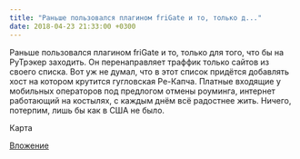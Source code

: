 ```yaml
---
title: "Раньше пользовался плагином friGate и то, только д..."
date: 2018-04-23 21:33:00 +0300
---
```


Раньше пользовался плагином friGate и то, только для того, что бы на РуТрэкер заходить. Он перенаправляет траффик только сайтов из своего списка. Вот уж не думал, что в этот список придётся добавлять хост на котором крутится гугловская Ре-Капча. Платные входящие у мобильных операторов под предлогом отмены роуминга, интернет работающий на костылях, с каждым днём всё радостнее жить. Ничего, потерпим, лишь бы как в США не было.

Карта

[Вложение](https://vk.com/photo41076938_456243360)
